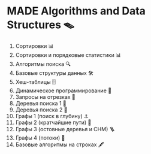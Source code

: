 # MADE Algorithms and Data Structures 🪤

1. Сортировки 📊
2. Сортировки и порядковые статистики 📊
3. Алгоритмы поиска 🔍
4. Базовые структуры данных 🛠
5. Хеш-таблицы 🗄
6. Динамическое программирование 🐜
7. Запросы на отрезках 📏
8. Деревья поиска 1 🌳
9. Деревья поиска 2 🌳
10. Графы 1 (поиск в глубину) ⚓️
11. Графы 2 (кратчайшие пути) 🧭
12. Графы 3 (остовные деревья и СНМ) 🪜
13. Графы 4 (потоки) 🌊
14. Базовые алгоритмы на строках 🖋
